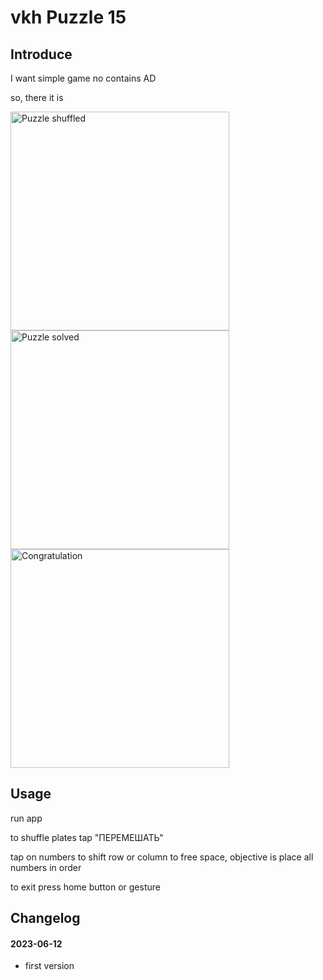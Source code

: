 # vkh Puzzle 15

## Introduce

I want simple game no contains AD

so, there it is

<img alt="Puzzle shuffled" src="https://begemot1k.github.io/images/Screenshot_2023-06-12-14-37-51-75_668a0828f167230e00617b2c412b265c.jpg" width="350"/> 
<img alt="Puzzle solved" src="https://begemot1k.github.io/images/Screenshot_2023-06-12-14-48-11-44_668a0828f167230e00617b2c412b265c.jpg" width="350"/> 
<img alt="Congratulation" src="https://begemot1k.github.io/images/Screenshot_2023-06-12-14-48-21-46_668a0828f167230e00617b2c412b265c.jpg" width="350"/> 

## Usage

run app

to shuffle plates tap "ПЕРЕМЕШАТЬ"

tap on numbers to shift row or column to free space, objective is place all numbers in order

to exit press home button or gesture

## Changelog

#### 2023-06-12

- first version

